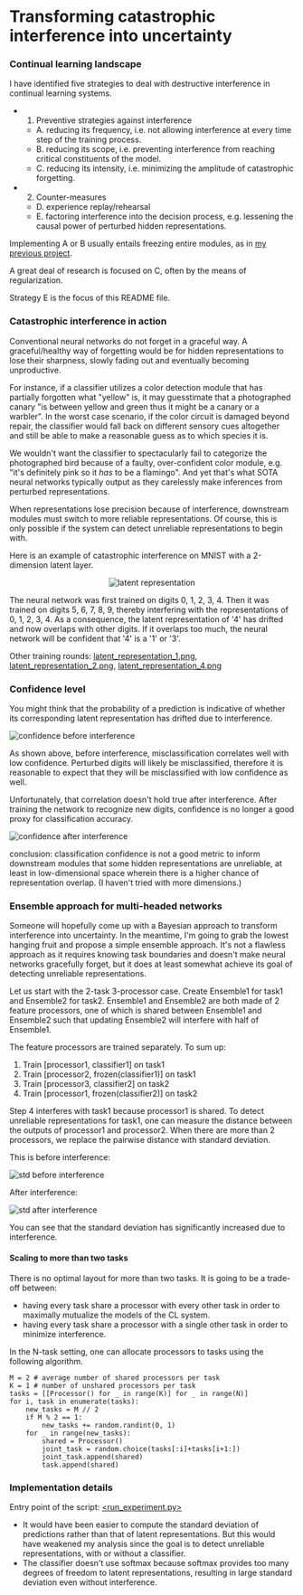 # Transforming catastrophic interference into uncertainty

### Continual learning landscape

I have identified five strategies to deal with destructive interference in continual learning systems.

- 1. Preventive strategies against interference
  - A. reducing its frequency, i.e. not allowing interference at every time step of the training process.
  - B. reducing its scope, i.e. preventing interference from reaching critical constituents of the model.
  - C. reducing its intensity, i.e. minimizing the amplitude of catastrophic forgetting.
- 2. Counter-measures
  - D. experience replay/rehearsal
  - E. factoring interference into the decision process, e.g. lessening the causal power of perturbed hidden representations.

Implementing A or B usually entails freezing entire modules,
as in [my previous project](https://github.com/rom1mouret/mpcl).

A great deal of research is focused on C, often by the means of regularization.

Strategy E is the focus of this README file.

### Catastrophic interference in action

Conventional neural networks do not forget in a graceful way.
A graceful/healthy way of forgetting would be for hidden representations to lose
their sharpness, slowly fading out and eventually becoming unproductive.

For instance, if a classifier utilizes a color detection module that has
partially forgotten what "yellow" is, it may guesstimate that
a photographed canary "is between yellow and green thus it might be a canary or a warbler".
In the worst case scenario, if the color circuit is damaged beyond repair, the
classifier would fall back on different sensory cues altogether and still be able
to make a reasonable guess as to which species it is.

We wouldn't want the classifier to spectacularly fail to categorize the photographed
bird because of a faulty, over-confident color module, e.g. "it's definitely pink so it *has* to
be a flamingo". And yet that's what SOTA neural networks typically output as they carelessly make
inferences from perturbed representations.

When representations lose precision because of interference, downstream modules
must switch to more reliable representations. Of course, this is only
possible if the system can detect unreliable representations to begin with.

Here is an example of catastrophic interference on MNIST with a 2-dimension latent layer.

<p align="center">
  <img src="images/latent_representation_3.png" alt="latent representation"/>
</p>

The neural network was first trained on digits 0, 1, 2, 3, 4.
Then it was trained on digits 5, 6, 7, 8, 9, thereby interfering with the
representations of 0, 1, 2, 3, 4.
As a consequence, the latent representation of '4' has drifted and now overlaps
with other digits. If it overlaps too much, the neural network will be confident
that '4' is a '1' or '3'.

Other training rounds: [latent_representation_1.png](images/latent_representation_1.png),
[latent_representation_2.png](images/latent_representation_2.png),
[latent_representation_4.png](images/latent_representation_4.png)


### Confidence level

You might think that the probability of a prediction is indicative of whether
its corresponding latent representation has drifted due to interference.

![confidence before interference](images/results_probability_as_certainty_measure_after_training_on_0_1_2_3_4.png)

As shown above, before interference, misclassification correlates well with low confidence.
Perturbed digits will likely be misclassified, therefore it is reasonable to expect
that they will be misclassified with low confidence as well.

Unfortunately, that correlation doesn't hold true after interference.
After training the network to recognize new digits, confidence is no longer
a good proxy for classification accuracy.

![confidence after interference](images/results_probability_as_certainty_measure_after_training_on_5_6_7_8_9.png)

conclusion: classification confidence is not a good metric to inform downstream modules
that some hidden representations are unreliable, at least in low-dimensional space
wherein there is a higher chance of representation overlap. (I haven't tried
with more dimensions.)

### Ensemble approach for multi-headed networks

Someone will hopefully come up with a Bayesian approach to transform interference
into uncertainty.
In the meantime, I'm going to grab the lowest hanging fruit and propose a simple
ensemble approach. It's not a flawless approach as it requires
knowing task boundaries and doesn't make neural networks gracefully forget,
but it does at least somewhat achieve its goal of detecting unreliable representations.

Let us start with the 2-task 3-processor case.
Create Ensemble1 for task1 and Ensemble2 for task2.
Ensemble1 and Ensemble2 are both made of 2 feature processors, one of which is
shared between Ensemble1 and Ensemble2 such that updating Ensemble2
will interfere with half of Ensemble1.

The feature processors are trained separately. To sum up:

1. Train [processor1, classifier1] on task1
2. Train [processor2, frozen(classifier1)] on task1
3. Train [processor3, classifier2] on task2
4. Train [processor1, frozen(classifier2)] on task2

Step 4 interferes with task1 because processor1 is shared.
To detect unreliable representations for task1, one can measure the distance
between the outputs of processor1 and processor2.
When there are more than 2 processors, we replace the pairwise distance with
standard deviation.

This is before interference:

![std before interference](images/standard_deviation_as_uncertainty_measure_after_training_on_0_1_2_3_4.png)

After interference:

![std after interference](images/standard_deviation_as_uncertainty_measure_after_training_on_5_6_7_8_9.png)

You can see that the standard deviation has significantly increased due to interference.

#### Scaling to more than two tasks

There is no optimal layout for more than two tasks.
It is going to be a trade-off between:

- having every task share a processor with every other task in order to maximally mutualize the models of the CL system.
- having every task share a processor with a single other task in order to minimize interference.

In the N-task setting, one can allocate processors to tasks using the following algorithm.

```python3
M = 2 # average number of shared processors per task
K = 1 # number of unshared processors per task
tasks = [[Processor() for _ in range(K)] for _ in range(N)]
for i, task in enumerate(tasks):
    new_tasks = M // 2
    if M % 2 == 1:
        new_tasks += random.randint(0, 1)
    for _ in range(new_tasks):
        shared = Processor()
        joint_task = random.choice(tasks[:i]+tasks[i+1:])
        joint_task.append(shared)
        task.append(shared)
```

### Implementation details

Entry point of the script: [<run_experiment.py>](run_experiment.py)

- It would have been easier to compute the standard deviation of predictions
rather than that of latent representations.
But this would have weakened my analysis since the goal is to detect unreliable
representations, with or without a classifier.
- The classifier doesn't use softmax because softmax provides too many degrees
of freedom to latent representations, resulting in large
standard deviation even without interference.
